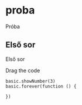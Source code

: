 # proba
Próba

## Első sor
Első sor

Drag the code
```blocks
basic.showNumber(3)
basic.forever(function () {
	
})
```